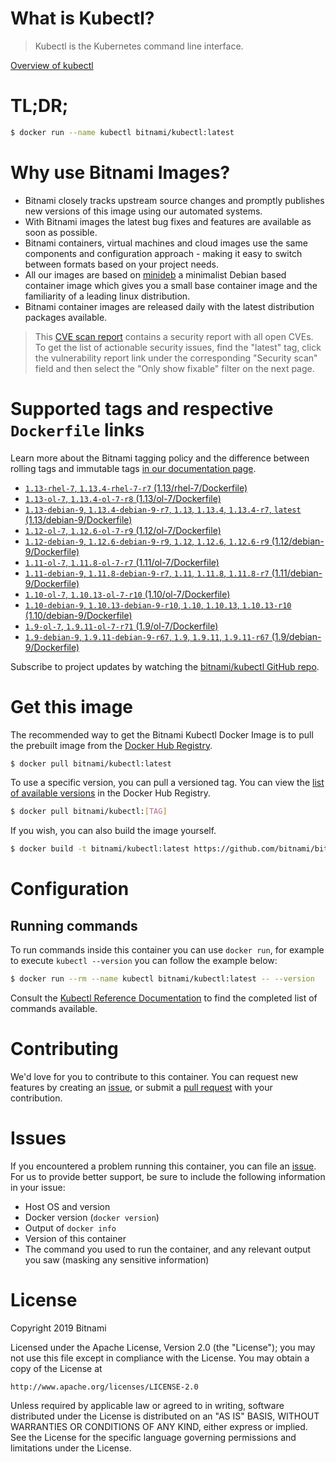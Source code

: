 
# What is Kubectl?

> Kubectl is the Kubernetes command line interface.

[Overview of kubectl](https://kubernetes.io/docs/reference/kubectl/overview/)

# TL;DR;

```bash
$ docker run --name kubectl bitnami/kubectl:latest
```

# Why use Bitnami Images?

* Bitnami closely tracks upstream source changes and promptly publishes new versions of this image using our automated systems.
* With Bitnami images the latest bug fixes and features are available as soon as possible.
* Bitnami containers, virtual machines and cloud images use the same components and configuration approach - making it easy to switch between formats based on your project needs.
* All our images are based on [minideb](https://github.com/bitnami/minideb) a minimalist Debian based container image which gives you a small base container image and the familiarity of a leading linux distribution.
* Bitnami container images are released daily with the latest distribution packages available.


> This [CVE scan report](https://quay.io/repository/bitnami/kubectl?tab=tags) contains a security report with all open CVEs. To get the list of actionable security issues, find the "latest" tag, click the vulnerability report link under the corresponding "Security scan" field and then select the "Only show fixable" filter on the next page.

# Supported tags and respective `Dockerfile` links

Learn more about the Bitnami tagging policy and the difference between rolling tags and immutable tags [in our documentation page](https://docs.bitnami.com/containers/how-to/understand-rolling-tags-containers/).


* [`1.13-rhel-7`, `1.13.4-rhel-7-r7` (1.13/rhel-7/Dockerfile)](https://github.com/bitnami/bitnami-docker-kubectl/blob/1.13.4-rhel-7-r7/1.13/rhel-7/Dockerfile)
* [`1.13-ol-7`, `1.13.4-ol-7-r8` (1.13/ol-7/Dockerfile)](https://github.com/bitnami/bitnami-docker-kubectl/blob/1.13.4-ol-7-r8/1.13/ol-7/Dockerfile)
* [`1.13-debian-9`, `1.13.4-debian-9-r7`, `1.13`, `1.13.4`, `1.13.4-r7`, `latest` (1.13/debian-9/Dockerfile)](https://github.com/bitnami/bitnami-docker-kubectl/blob/1.13.4-debian-9-r7/1.13/debian-9/Dockerfile)
* [`1.12-ol-7`, `1.12.6-ol-7-r9` (1.12/ol-7/Dockerfile)](https://github.com/bitnami/bitnami-docker-kubectl/blob/1.12.6-ol-7-r9/1.12/ol-7/Dockerfile)
* [`1.12-debian-9`, `1.12.6-debian-9-r9`, `1.12`, `1.12.6`, `1.12.6-r9` (1.12/debian-9/Dockerfile)](https://github.com/bitnami/bitnami-docker-kubectl/blob/1.12.6-debian-9-r9/1.12/debian-9/Dockerfile)
* [`1.11-ol-7`, `1.11.8-ol-7-r7` (1.11/ol-7/Dockerfile)](https://github.com/bitnami/bitnami-docker-kubectl/blob/1.11.8-ol-7-r7/1.11/ol-7/Dockerfile)
* [`1.11-debian-9`, `1.11.8-debian-9-r7`, `1.11`, `1.11.8`, `1.11.8-r7` (1.11/debian-9/Dockerfile)](https://github.com/bitnami/bitnami-docker-kubectl/blob/1.11.8-debian-9-r7/1.11/debian-9/Dockerfile)
* [`1.10-ol-7`, `1.10.13-ol-7-r10` (1.10/ol-7/Dockerfile)](https://github.com/bitnami/bitnami-docker-kubectl/blob/1.10.13-ol-7-r10/1.10/ol-7/Dockerfile)
* [`1.10-debian-9`, `1.10.13-debian-9-r10`, `1.10`, `1.10.13`, `1.10.13-r10` (1.10/debian-9/Dockerfile)](https://github.com/bitnami/bitnami-docker-kubectl/blob/1.10.13-debian-9-r10/1.10/debian-9/Dockerfile)
* [`1.9-ol-7`, `1.9.11-ol-7-r71` (1.9/ol-7/Dockerfile)](https://github.com/bitnami/bitnami-docker-kubectl/blob/1.9.11-ol-7-r71/1.9/ol-7/Dockerfile)
* [`1.9-debian-9`, `1.9.11-debian-9-r67`, `1.9`, `1.9.11`, `1.9.11-r67` (1.9/debian-9/Dockerfile)](https://github.com/bitnami/bitnami-docker-kubectl/blob/1.9.11-debian-9-r67/1.9/debian-9/Dockerfile)

Subscribe to project updates by watching the [bitnami/kubectl GitHub repo](https://github.com/bitnami/bitnami-docker-kubectl).

# Get this image

The recommended way to get the Bitnami Kubectl Docker Image is to pull the prebuilt image from the [Docker Hub Registry](https://hub.docker.com/r/bitnami/kubectl).

```bash
$ docker pull bitnami/kubectl:latest
```

To use a specific version, you can pull a versioned tag. You can view the [list of available versions](https://hub.docker.com/r/bitnami/kubectl/tags/) in the Docker Hub Registry.

```bash
$ docker pull bitnami/kubectl:[TAG]
```

If you wish, you can also build the image yourself.

```bash
$ docker build -t bitnami/kubectl:latest https://github.com/bitnami/bitnami-docker-kubectl.git
```

# Configuration

## Running commands

To run commands inside this container you can use `docker run`, for example to execute `kubectl --version` you can follow the example below:

```bash
$ docker run --rm --name kubectl bitnami/kubectl:latest -- --version
```

Consult the [Kubectl Reference Documentation](https://kubernetes.io/docs/reference/generated/kubectl/kubectl-commands) to find the completed list of commands available.

# Contributing

We'd love for you to contribute to this container. You can request new features by creating an [issue](https://github.com/bitnami/bitnami-docker-kubectl/issues), or submit a [pull request](https://github.com/bitnami/bitnami-docker-kubectl/pulls) with your contribution.

# Issues

If you encountered a problem running this container, you can file an [issue](https://github.com/bitnami/bitnami-docker-kubectl/issues). For us to provide better support, be sure to include the following information in your issue:

- Host OS and version
- Docker version (`docker version`)
- Output of `docker info`
- Version of this container
- The command you used to run the container, and any relevant output you saw (masking any sensitive information)

# License

Copyright 2019 Bitnami

Licensed under the Apache License, Version 2.0 (the "License");
you may not use this file except in compliance with the License.
You may obtain a copy of the License at

    http://www.apache.org/licenses/LICENSE-2.0

Unless required by applicable law or agreed to in writing, software
distributed under the License is distributed on an "AS IS" BASIS,
WITHOUT WARRANTIES OR CONDITIONS OF ANY KIND, either express or implied.
See the License for the specific language governing permissions and
limitations under the License.

